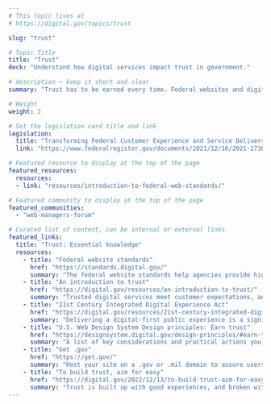 ```yaml
---
# This topic lives at
# https://digital.gov/topics/trust

slug: "trust"

# Topic Title
title: "Trust"
deck: "Understand how digital services impact trust in government."

# description — keep it short and clear
summary: "Trust has to be earned every time. Federal websites and digital services can’t assume it. The guidance, resources, and community you find here will help to create government websites that inspire trust in federal digital resources."

# Weight
weight: 2

# Set the legislation card title and link
legislation:
  title: "Transforming Federal Customer Experience and Service Delivery To Rebuild Trust in Government"
  link: "https://www.federalregister.gov/documents/2021/12/16/2021-27380/transforming-federal-customer-experience-and-service-delivery-to-rebuild-trust-in-government"

# Featured resource to display at the top of the page
featured_resources:
  resources:
  - link: "resources/introduction-to-federal-web-standards/"

# Featured community to display at the top of the page
featured_communities:
  - "web-managers-forum"

# Curated list of content, can be internal or external links
featured_links:
  title: "Trust: Essential knowledge"
  resources:
    - title: "Federal website standards"
      href: "https://standards.digital.gov/"
      summary: "The federal website standards help agencies provide high-quality, consistent digital experiences for everyone. They cover common visual technical elements and reflect user experience best practices."
    - title: "An introduction to trust"
      href: "https://digital.gov/resources/an-introduction-to-trust/"
      summary: "Trusted digital services meet customer expectations, and they are easy to find, understand, and use. Understand how digital services impact trust in government."
    - title: "21st Century Integrated Digital Experience Act"
      href: "https://digital.gov/resources/21st-century-integrated-digital-experience-act/"
      summary: "Delivering a digital-first public experience is a significant opportunity to improve the lives of millions by making it easier to access the information and services they use and count on each and every day."
    - title: "U.S. Web Design System Design principles: Earn trust"
      href: "https://designsystem.digital.gov/design-principles/#earn-trust"
      summary: "A list of key considerations and practical actions you can take to earn trust with users."
    - title: "Get .gov"
      href: "https://get.gov/"
      summary: "Host your site on a .gov or .mil domain to assure users it’s an official government site."
    - title: "To build trust, aim for easy"
      href: "https://digital.gov/2022/12/13/to-build-trust-aim-for-easy/"
      summary: "Trust is built up with good experiences, and broken with bad ones. Build sites that build trust by considering user needs, respecting people’s time, and avoiding customer experience pitfalls."
---
```

